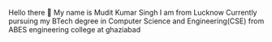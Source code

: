  Hello there 👋
My name is Mudit Kumar Singh 
I am from Lucknow
Currently pursuing my BTech degree in Computer Science and Engineering(CSE)
from ABES engineering college at ghaziabad
